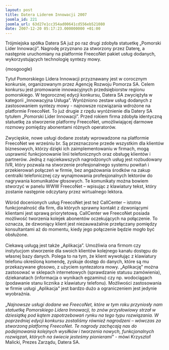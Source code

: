 ```yaml
---
layout: post
title: Datera Liderem Innowacji 2007
joomla_id: 221
joomla_url: 63d27e1cc354ad00641cd556eb521080
date: 2007-12-20 05:17:23.000000000 +01:00
---
```

Tr&oacute;jmiejska sp&oacute;łka Datera SA już po raz drugi zdobyła statuetkę &bdquo;Pomorski Lider Innowacji&rdquo;. Nagrodę przyznano za stworzony przez Daterę, a następnie uruchomiany na platformie FreecoNet pakiet usług dodanych, wykorzystujących technologię syntezy mowy.<p>{mosgoogle}</p><p>Tytuł Pomorskiego Lidera Innowacji przyznawany jest w corocznym konkursie, organizowanym przez Agencję Rozwoju Pomorza SA. Celem konkursu jest promowanie innowacyjnych przedsiębiorstw regionu pomorskiego. W tegorocznej edycji konkursu, Datera SA zwyciężyła w kategorii &bdquo;Innowacyjna Usługa&rdquo;. Wyr&oacute;żniono zestaw usług dodanych z zastosowaniem syntezy mowy - najnowsze rozwiązania wdrożone na platformie FreecoNet. To już drugie z rzędu wyr&oacute;żnienie dla Datery SA tytułem &bdquo;Pomorski Lider Innowacji&rdquo;. Przed rokiem firma zdobyła identyczną statuetkę za stworzenie platformy FreecoNet, umożliwiającej darmowe rozmowy pomiędzy abonentami r&oacute;żnych operator&oacute;w.<br /><br />Zwycięskie, nowe usługi dodane zostały wprowadzone na platformie FreecoNet we wrześniu br. Są przeznaczone przede wszystkim dla klient&oacute;w biznesowych, kt&oacute;rzy dzięki ich zaimplementowaniu w firmach, mogą usprawnić funkcjonowanie linii telefonicznych oraz obsługę klient&oacute;w i partner&oacute;w. Jedną z najciekawszych nagrodzonych usług jest rozbudowany IVR, kt&oacute;ry pozwala na stworzenie profesjonalnego systemu powitań i przekierowań połączeń w firmie, bez angażowania środk&oacute;w na zakup centralki telefonicznej czy wynajmowania profesjonalnych lektor&oacute;w do nagrywania komunikat&oacute;w głosowych. Te komunikaty można bowiem stworzyć w panelu WWW FreecoNet &ndash; wpisując z klawiatury tekst, kt&oacute;ry zostanie następnie odczytany przez wirtualnego lektora. <br /><br />Wśr&oacute;d docenionych usług FreecoNet jest też CallCenter &ndash; istotna funkcjonalność dla firm, dla kt&oacute;rych sprawny kontakt z dzwoniącymi klientami jest sprawą priorytetową. CallCenter we FreecoNet posiada możliwość tworzenia kolejek abonent&oacute;w oczekujących na połączenie. To oznacza, że dzwoniący klient jest niezauważalnie przełączany pomiędzy konsultantami aż do momentu, kiedy jego połączenie będzie mogło być obsłużone.<br /><br />Ciekawą usługą jest także &bdquo;Aplikacja&rdquo;. Umożliwia ona firmom czy instytucjom stworzenie dla swoich klient&oacute;w kolejnego kanału dostępu do własnej bazy danych. Polega to na tym, że klient wywołując z klawiatury telefonu określoną komendę, zyskuje dostęp do danych, kt&oacute;re są mu przekazywane głosowo, z użyciem syntezatora mowy. &bdquo;Aplikację&rdquo; można zastosować w sklepach internetowych (sprawdzanie statusu zam&oacute;wienia), dziekanatach (informacja o wynikach egzaminu) czy np. wodociągach (podawanie stanu licznika z klawiatury telefonu). Możliwości zastosowania w firmie usługi &bdquo;Aplikacja&quot; jest bardzo dużo a ograniczeniem jest jedynie wyobraźnia. <br /><br />&bdquo;<em>Najnowsze usługi dodane we FreecoNet, kt&oacute;re w tym roku przyniosły nam statuetkę Pomorskiego Lidera Innowacji, to zn&oacute;w przysłowiowy strzał w dziesiątkę pod kątem zapotrzebowań rynku na tego typu rozwiązania. W poprzedniej edycji konkursu zostaliśmy r&oacute;wnież nagrodzeni &ndash; w&oacute;wczas za stworzoną platformę FreecoNet. Te nagrody zachęcają nas do podejmowania kolejnych wysiłk&oacute;w i tworzenia nowych, funkcjonalnych rozwiązań, kt&oacute;rych na świecie jesteśmy pionierami</em>&rdquo; - m&oacute;wi Krzysztof Malicki, Prezes Zarządu, Datera SA. </p>
